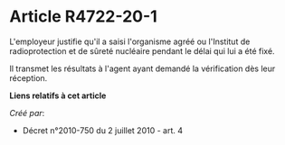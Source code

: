 # Article R4722-20-1

L'employeur justifie qu'il a saisi l'organisme agréé ou l'Institut de radioprotection et de sûreté nucléaire pendant le délai
qui lui a été fixé.

Il transmet les résultats à l'agent ayant demandé la vérification dès leur réception.

**Liens relatifs à cet article**

_Créé par_:

  - Décret n°2010-750 du 2 juillet 2010 - art. 4
